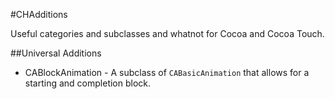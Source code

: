 #CHAdditions

Useful categories and subclasses and whatnot for Cocoa and Cocoa Touch.

##Universal Additions

- CABlockAnimation - A subclass of `CABasicAnimation` that allows for a starting and completion block.
